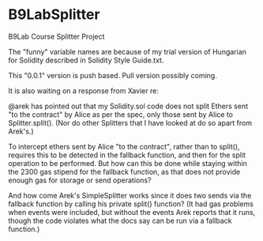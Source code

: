 # B9LabSplitter
B9Lab Course Splitter Project

The "funny" variable names are because of my trial version of Hungarian for Solidity described in Solidity Style Guide.txt.

This "0.0.1" version is push based. Pull version possibly coming.

It is also waiting on a response from Xavier re:

@arek   has pointed out that my Solidity.sol code does not split Ethers sent "to the contract" by Alice as per the spec, only those sent by Alice to Splitter.split(). (Nor do other Splitters that I have looked at do so apart from Arek's.)

To intercept ethers sent by Alice "to the contract", rather than to split(), requires this to be detected in the fallback function, and then for the split operation to be performed. But how can this be done while staying within the 2300 gas stipend for the fallback function, as that does not provide enough gas for storage or send operations?

And how come Arek's SimpleSplitter works since it does two sends via the fallback function by calling his private split() function? (It had gas problems when events were included, but without the events Arek reports that it runs, though the code violates what the docs say can be run via a fallback function.)
